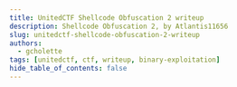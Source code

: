 ```yaml
---
title: UnitedCTF Shellcode Obfuscation 2 writeup
description: Shellcode Obfuscation 2, by Atlantis11656
slug: unitedctf-shellcode-obfuscation-2-writeup
authors:
  - gcholette
tags: [unitedctf, ctf, writeup, binary-exploitation]
hide_table_of_contents: false
---
```

